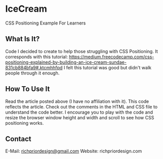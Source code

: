 # IceCream
CSS Positioning Example For Learners

## What Is It?
Code I decided to create to help those struggling with CSS Positioning. It corresponds with this tutorial:
https://medium.freecodecamp.com/css-positioning-explained-by-building-an-ice-cream-sundae-831cb884bfa9#.ktcmhhfpd
I felt this tutorial was good but didn't walk people through it enough. 

## How To Use It

Read the article posted above (I have no affiliation with it). This code reflects the article. Check out the comments in the HTML and CSS file to understand the code better. I encourage you to play with the code and resize the browser window height and width and scroll to see how CSS positioning works.

## Contact
E-Mail: richpriordesign@gmail.com
Website: richpriordesign.com

